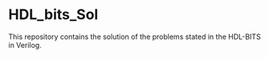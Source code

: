 # HDL_bits_Sol
This repository contains the solution of the problems stated in the HDL-BITS in Verilog.
